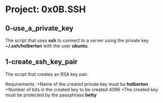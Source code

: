 # Project: 0x0B.SSH

## 0-use_a_private_key

The script that uses **ssh** to connect to a server using the private key **~/.ssh/holberton** with the user **ubuntu**.

## 1-create_ssh_key_pair

The script that creates an RSA key pair.

Requirements:
+Name of the created private key must be **holberton**
+Number of bits in the created key to be created 4096
+The created key must be protected by the passphrase **betty**